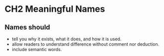 # CH2 Meaningful Names

## Names should
*   tell you why it exists, what it does, and how it is used.
*   allow readers to understand difference without comment nor deduction.
*   include semantic words.
